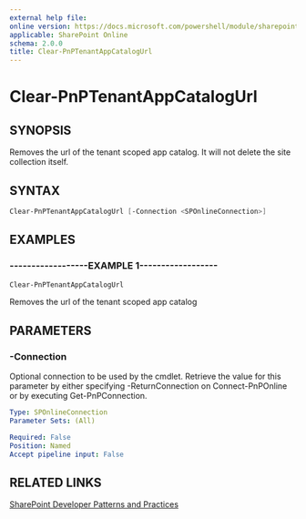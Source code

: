 ```yaml
---
external help file:
online version: https://docs.microsoft.com/powershell/module/sharepoint-pnp/clear-pnptenantappcatalogurl
applicable: SharePoint Online
schema: 2.0.0
title: Clear-PnPTenantAppCatalogUrl
---
```


# Clear-PnPTenantAppCatalogUrl

## SYNOPSIS
Removes the url of the tenant scoped app catalog. It will not delete the site collection itself.

## SYNTAX 

```powershell
Clear-PnPTenantAppCatalogUrl [-Connection <SPOnlineConnection>]
```

## EXAMPLES

### ------------------EXAMPLE 1------------------
```powershell
Clear-PnPTenantAppCatalogUrl
```

Removes the url of the tenant scoped app catalog

## PARAMETERS

### -Connection
Optional connection to be used by the cmdlet. Retrieve the value for this parameter by either specifying -ReturnConnection on Connect-PnPOnline or by executing Get-PnPConnection.

```yaml
Type: SPOnlineConnection
Parameter Sets: (All)

Required: False
Position: Named
Accept pipeline input: False
```

## RELATED LINKS

[SharePoint Developer Patterns and Practices](https://aka.ms/sppnp)
